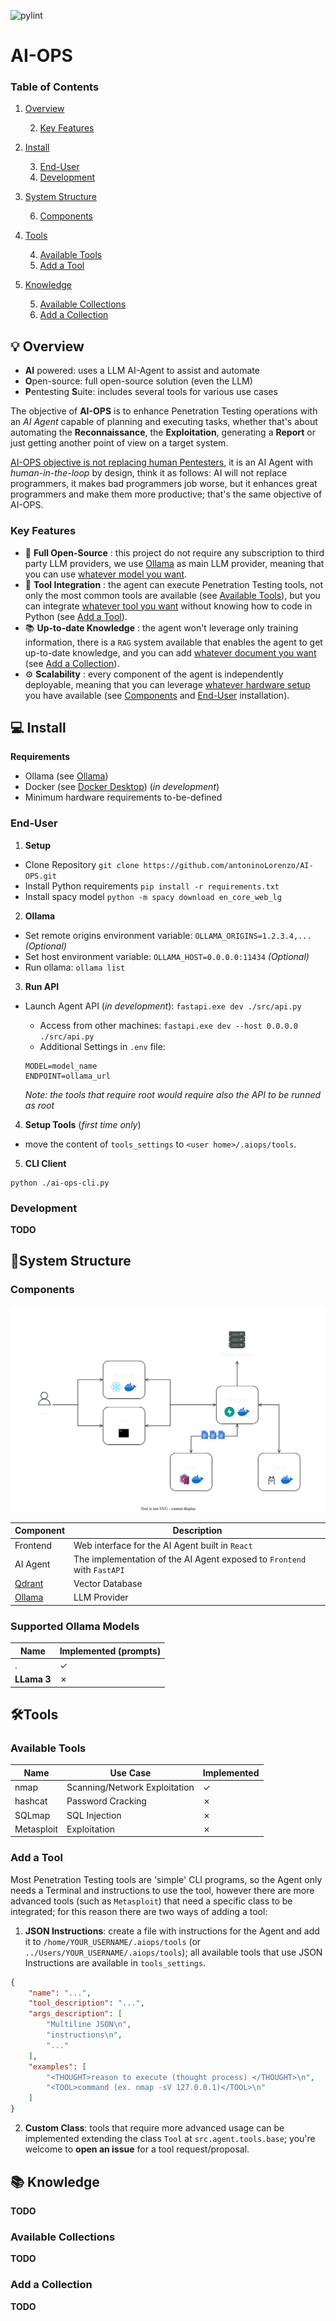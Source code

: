 ![pylint](https://img.shields.io/badge/PyLint-8.82-yellow?logo=python&logoColor=white)

# AI-OPS

### Table of Contents
1. [Overview](#-overview)
   
   2. [Key Features](#key-features)
3. [Install](#-install)
   
   3. [End-User](#end-user)
   4. [Development](#development)
5. [System Structure](#system-structure)

   6. [Components](#components)
5. [Tools](#-tools)
   
   4. [Available Tools](#available-tools)
   5. [Add a Tool](#add-a-tool)
7. [Knowledge](#-knowledge)
   
   5. [Available Collections](#available-collections)
   6. [Add a Collection](#add-a-collection)

## 💡 Overview

- **AI** powered: uses a LLM AI-Agent to assist and automate
- **O**pen-source: full open-source solution (even the LLM)
- **P**entesting **S**uite: includes several tools for various use cases


The objective of **AI-OPS** is to enhance Penetration Testing operations with an *AI Agent*
capable of planning and executing tasks, whether that's about automating the **Reconnaissance**,
the **Exploitation**, generating a **Report** or just getting another point of view on a target system.

<ins>AI-OPS objective is not replacing human Pentesters</ins>, it is an AI Agent with *human-in-the-loop*
by design, think it as follows: AI will not replace programmers, it makes bad programmers job worse, but 
it enhances great programmers and make them more productive; that's the same objective of AI-OPS.


### Key Features

- 🎁 **Full Open-Source** : this project do not require any subscription to third party LLM providers, we use 
[Ollama](https://github.com/ollama/ollama) as main LLM provider, meaning that you can use <ins>whatever model you 
want</ins>.
- 🔧 **Tool Integration** : the agent can execute Penetration Testing tools, not only the most common tools are 
available (see [Available Tools](#available-tools)), but you can integrate <ins>whatever tool you want</ins> without 
knowing how to code in Python (see [Add a Tool](#add-a-tool)).
- 📚 **Up-to-date Knowledge** : the agent won't leverage only training information, there is a `RAG` system available 
that enables the agent to get up-to-date knowledge, and you can add <ins>whatever document you want</ins> (see 
[Add a Collection](#add-a-collection)).
- ⚙️ **Scalability** : every component of the agent is independently deployable, meaning that you can leverage <ins>
whatever hardware setup</ins> you have available (see [Components](#components) and [End-User](#end-user) installation).


## 💻 Install
**Requirements**
- Ollama (see [Ollama](https://github.com/ollama/ollama))
- Docker (see [Docker Desktop](https://docs.docker.com/desktop/)) (*in development*)
- Minimum hardware requirements to-be-defined


### End-User

1. **Setup**
- Clone Repository `git clone https://github.com/antoninoLorenzo/AI-OPS.git`
- Install Python requirements `pip install -r requirements.txt`
- Install spacy model `python -m spacy download en_core_web_lg`


2. **Ollama**
- Set remote origins environment variable:  `OLLAMA_ORIGINS=1.2.3.4,...` *(Optional)*
- Set host environment variable: `OLLAMA_HOST=0.0.0.0:11434` *(Optional)*
- Run ollama: `ollama list`



3. **Run API**
- Launch Agent API (*in development*): `fastapi.exe dev ./src/api.py`
  
  -  Access from other machines: `fastapi.exe dev --host 0.0.0.0 ./src/api.py`
  -  Additional Settings in `.env` file:
  ```
  MODEL=model_name
  ENDPOINT=ollama_url
  ```
  *Note: the tools that require root would require also the API to be runned as root*

4. **Setup Tools** (*first time only*)
- move the content of `tools_settings` to `<user home>/.aiops/tools`.

5. **CLI Client**
```
python ./ai-ops-cli.py
```

### Development
**TODO**
<!--
Install spacy `en_core_web_lg`
```
python -m spacy download en_core_web_lg
```

2. **Run Ollama**

Ensure Ollama service is running, to do so `ollama list` is enough.
```
ollama list
```

Ensure at least one of the [supported models](#supported-ollama-models) is available.
```
ollama pull model-name
```

3. **Run Qdrant**
```
docker run -p 6333:6333 -p 6334:6334 -v C:\Users\anton\.aiops\qdrant_storage:/qdrant/storage:z qdrant/qdrant
```

4. **Run React**


5. **Run Agent**
-->

## 📝System Structure

### Components
![Deployment Diagram](static/images/deployment_diagram.svg)

| Component                                  | Description                                                             |
|--------------------------------------------|-------------------------------------------------------------------------|
| Frontend                                   | Web interface for the AI Agent built in `React`                         |
| AI Agent                                   | The implementation of the AI Agent exposed to `Frontend` with `FastAPI` |
| [Qdrant](https://github.com/qdrant/qdrant) | Vector Database                                                         |
| [Ollama](https://github.com/ollama/ollama) | LLM Provider                                                            | 


### Supported Ollama Models
| Name        | Implemented (prompts) |
|-------------|-----------------------|
| .           | &check;               |
| **LLama 3** | &cross;               |



## 🛠️Tools

### Available Tools

| Name        | Use Case                         | Implemented         |
|-------------|----------------------------------|---------------------|
| nmap        | Scanning/Network Exploitation    | &check;             |
| hashcat     | Password Cracking                | &cross;             |
| SQLmap      | SQL Injection                    | &cross;             | 
| Metasploit  | Exploitation                     | &cross;             |

### Add a Tool

Most Penetration Testing tools are 'simple' CLI programs, so the Agent only needs a Terminal and 
instructions to use the tool, however there are more advanced tools (such as `Metasploit`) that 
need a specific class to be integrated; for this reason there are two ways of adding a tool:
1. **JSON Instructions**: create a file with instructions for the Agent and add it to 
`/home/YOUR_USERNAME/.aiops/tools` (or `../Users/YOUR_USERNAME/.aiops/tools`); all available tools 
that use JSON Instructions are available in `tools_settings`.
```json
{
    "name": "...",
    "tool_description": "...",
    "args_description": [
        "Multiline JSON\n",
        "instructions\n",
        "..."
    ],
    "examples": [
        "<THOUGHT>reason to execute (thought process) </THOUGHT>\n",
        "<TOOL>command (ex. nmap -sV 127.0.0.1)</TOOL>\n"
    ]
}
```

2. **Custom Class**: tools that require more advanced usage can be implemented extending the class
`Tool` at `src.agent.tools.base`; you're welcome to **open an issue** for a tool request/proposal.


## 📚 Knowledge 

**TODO**

### Available Collections

**TODO**


### Add a Collection

**TODO**
